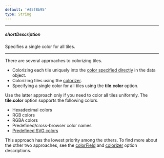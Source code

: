 ```yaml
---
default: '#$5f8b95'
type: String
---
```

---
##### shortDescription
Specifies a single color for all tiles.

---
There are several approaches to colorizing tiles.

 - Colorizing each tile uniquely into the [color specified directly](/api-reference/20%20Data%20Visualization%20Widgets/dxTreeMap/1%20Configuration/colorField.md '/Documentation/ApiReference/Data_Visualization_Widgets/dxTreeMap/Configuration/#colorField') in the data object.      
 - Colorizing tiles using the [colorizer](/api-reference/20%20Data%20Visualization%20Widgets/dxTreeMap/1%20Configuration/colorizer '/Documentation/ApiReference/Data_Visualization_Widgets/dxTreeMap/Configuration/colorizer/').        
 - Specifying a single color for all tiles using the **tile**.**color** option.       

Use the latter approach only if you need to color all tiles uniformly. The **tile**.**color** option supports the following colors.

* Hexadecimal colors        
* RGB colors        
* RGBA colors       
* Predefined/cross-browser color names      
* [Predefined SVG colors](https://www.w3.org/TR/SVG/types.html#ColorKeywords)

This approach has the lowest priority among the others. To find more about the other two approaches, see the [colorField](/api-reference/20%20Data%20Visualization%20Widgets/dxTreeMap/1%20Configuration/colorField.md '/Documentation/ApiReference/Data_Visualization_Widgets/dxTreeMap/Configuration/#colorField') and [colorizer](/api-reference/20%20Data%20Visualization%20Widgets/dxTreeMap/1%20Configuration/colorizer '/Documentation/ApiReference/Data_Visualization_Widgets/dxTreeMap/Configuration/colorizer/') option descriptions.